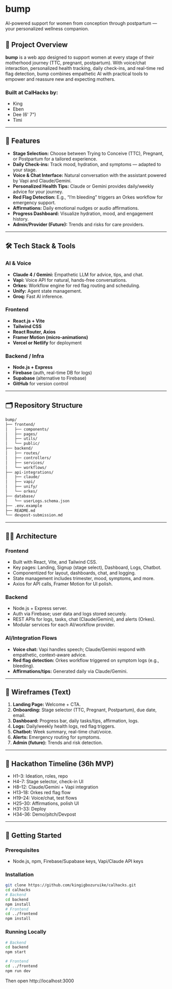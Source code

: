 # bump

AI-powered support for women from conception through postpartum — your personalized wellness companion.

## 🚀 Project Overview

**bump** is a web app designed to support women at every stage of their motherhood journey (TTC, pregnant, postpartum). With voice/chat interaction, personalized health tracking, daily check-ins, and real-time red flag detection, bump combines empathetic AI with practical tools to empower and reassure new and expecting mothers.

### Built at CalHacks by:
- King
- Eben
- Dee (6' 7")
- Timi

---

## 🧩 Features

- **Stage Selection:** Choose between Trying to Conceive (TTC), Pregnant, or Postpartum for a tailored experience.
- **Daily Check-ins:** Track mood, hydration, and symptoms — adapted to your stage.
- **Voice & Chat Interface:** Natural conversation with the assistant powered by Vapi and Claude/Gemini.
- **Personalized Health Tips:** Claude or Gemini provides daily/weekly advice for your journey.
- **Red Flag Detection:** E.g., “I’m bleeding” triggers an Orkes workflow for emergency support.
- **Affirmations:** Daily emotional nudges or audio affirmations.
- **Progress Dashboard:** Visualize hydration, mood, and engagement history.
- **Admin/Provider (Future):** Trends and risks for care providers.

---

## 🛠️ Tech Stack & Tools

### AI & Voice
- **Claude 4 / Gemini:** Empathetic LLM for advice, tips, and chat.
- **Vapi:** Voice API for natural, hands-free conversations.
- **Orkes:** Workflow engine for red flag routing and scheduling.
- **Unify:** Agent state management.
- **Groq:** Fast AI inference.

### Frontend
- **React.js + Vite**
- **Tailwind CSS**
- **React Router, Axios**
- **Framer Motion (micro-animations)**
- **Vercel or Netlify** for deployment

### Backend / Infra
- **Node.js + Express**
- **Firebase** (auth, real-time DB for logs)
- **Supabase** (alternative to Firebase)
- **GitHub** for version control

---

## 🗂️ Repository Structure

```md
bump/
├── frontend/
│   ├── components/
│   ├── pages/
│   ├── utils/
│   └── public/
├── backend/
│   ├── routes/
│   ├── controllers/
│   ├── services/
│   └── workflows/
├── api-integrations/
│   ├── claude/
│   ├── vapi/
│   ├── unify/
│   └── orkes/
├── database/
│   └── userLogs.schema.json
├── .env.example
├── README.md
└── devpost-submission.md
```


---

## 🧑‍💻 Architecture

### Frontend
- Built with React, Vite, and Tailwind CSS.
- Key pages: Landing, Signup (stage select), Dashboard, Logs, Chatbot.
- Componentized for layout, dashboards, chat, and logging.
- State management includes trimester, mood, symptoms, and more.
- Axios for API calls, Framer Motion for UI polish.

### Backend
- Node.js + Express server.
- Auth via Firebase; user data and logs stored securely.
- REST APIs for logs, tasks, chat (Claude/Gemini), and alerts (Orkes).
- Modular services for each AI/workflow provider.

### AI/Integration Flows
- **Voice chat:** Vapi handles speech; Claude/Gemini respond with empathetic, context-aware advice.
- **Red flag detection:** Orkes workflow triggered on symptom logs (e.g., bleeding).
- **Affirmations/tips:** Generated daily via Claude/Gemini.

---

## 🎨 Wireframes (Text)

1. **Landing Page:** Welcome + CTA.
2. **Onboarding:** Stage selector (TTC, Pregnant, Postpartum), due date, email.
3. **Dashboard:** Progress bar, daily tasks/tips, affirmation, logs.
4. **Logs:** Daily/weekly health logs, red flag triggers.
5. **Chatbot:** Week summary, real-time chat/voice.
6. **Alerts:** Emergency routing for symptoms.
7. **Admin (future):** Trends and risk detection.

---

## 🚦 Hackathon Timeline (36h MVP)

- H1–3: Ideation, roles, repo
- H4–7: Stage selector, check-in UI
- H8–12: Claude/Gemini + Vapi integration
- H13–18: Orkes red flag flow
- H19–24: Voice/chat, test flows
- H25–30: Affirmations, polish UI
- H31–33: Deploy
- H34–36: Demo/pitch/Devpost

---

## 🏁 Getting Started

### Prerequisites

- Node.js, npm, Firebase/Supabase keys, Vapi/Claude API keys

### Installation

```bash
git clone https://github.com/kingigbozuruike/calhacks.git
cd calhacks
# Backend
cd backend
npm install
# Frontend
cd ../frontend
npm install
```

### Running Locally
```bash
# Backend
cd backend
npm start

# Frontend
cd ../frontend
npm run dev
```

Then open http://localhost:3000
